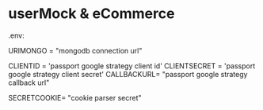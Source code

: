 # userMock & eCommerce

.env:

URIMONGO = "mongodb connection url"

CLIENTID = 'passport google strategy client id'
CLIENTSECRET = 'passport google strategy client secret'
CALLBACKURL= "passport google strategy callback url"

SECRETCOOKIE= "cookie parser secret"

